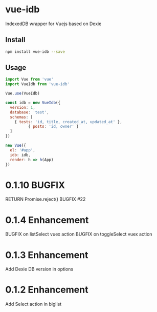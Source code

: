 # vue-idb

IndexedDB wrapper for Vuejs based on Dexie

## Install

  ``` bash
  npm install vue-idb --save
  ```
## Usage

  ``` js
  import Vue from 'vue'
  import VueIdb from 'vue-idb'

  Vue.use(VueIdb)

  const idb = new VueIdb({
    version: 1,
    database: 'test',
    schemas: [
      { tests: 'id, title, created_at, updated_at' },
			{ posts: 'id, owner' }
    ]
  })

  new Vue({
    el: '#app',
    idb: idb,
    render: h => h(App)
  })
  ```
# 0.1.10 BUGFIX
  RETURN Promise.reject()
  BUGFIX #22

# 0.1.4 Enhancement
  BUGFIX on listSelect vuex action
  BUGFIX on toggleSelect vuex action
  
# 0.1.3 Enhancement
  Add Dexie DB version in options

# 0.1.2 Enhancement
  Add Select action in biglist
